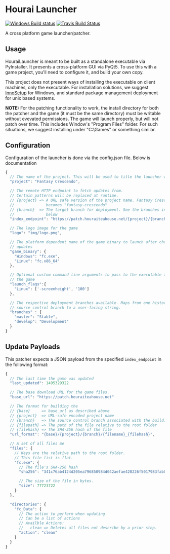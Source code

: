 # Hourai Launcher
[![Windows Build
status](https://ci.appveyor.com/api/projects/status/jxlwb36kfc8s05ff?svg=true)](https://ci.appveyor.com/project/james7132/hourailauncher)
[![Travis Build
Status](https://travis-ci.org/HouraiTeahouse/HouraiLauncher.svg?branch=master)](https://travis-ci.org/HouraiTeahouse/HouraiLauncher)

A cross platform game launcher/patcher.

## Usage
HouraiLauncher is meant to be built as a standalone executable via PyInstaller.
It presents a cross-platform GUI via PyQt5. To use this with a game project,
you'll need to configure it, and build your own copy.

This project does not present ways of installing the executable on client
machines, only the executable. For installation solutions, we suggest
[InnoSetup](http://www.jrsoftware.org/isinfo.php) for Windows, and standard
package management deployment for unix based systems.

**NOTE:** For the patching functionality to work, the install directory for both the
patcher and the game (it must be the same directory) must be writable without
evevated permissions. The game will launch properly, but will not patch over
time. This includes Window's "Program Files" folder. For such situations, we
suggest installing under "C:\Games" or something similar.

## Configuration
Configuration of the launcher is done via the config.json file. Below is
documentation

```javascript
{
  // The name of the project. This will be used to title the launcher window.
  "project": "Fantasy Crescendo",

  // The remote HTTP endpoint to fetch updates from.
  // Certain patterns will be replaced at runtime.
  // {project} => A URL safe version of the project name. Fantasy Crescendo
  //              becomes "fantasy-crescendo"
  // {branch}  => The target branch for deployment. See the branches information
  //              below
  "index_endpoint": "https://patch.houraiteahouse.net/{project}/{branch}",

  // The logo image for the game
  "logo": "img/logo.png",

  // The platform dependent name of the game binary to launch after checking for
  // updates
  "game_binary": {
    "Windows": "fc.exe",
    "Linux": "fc.x86_64"
  },

  // Optional custom command line arguments to pass to the executable to launch
  // the game
  "launch_flags":{
    "Linux": ['-screenheight', '100']
  },

  // The respective deployment branches available. Maps from one historical
  // source control branch to a user-facing string.
  "branches" : {
    "master": "Stable",
    "develop": "Development"
  }
}
```

## Update Payloads
This patcher expects a JSON payload from the specified `index_endpoint` in the
following format:
```javascript
{
  // The last time the game was updated
  "last_updated": 1495329322

  // The base download URL for the game files.
  "base_url": "https://patch.houraiteahouse.net"

  // The format for building the
  // {base}     => base_url as described above
  // {project}  => URL-safe encoded project name
  // {branch}   => The source control branch associated with the build.
  // {filepath} => The path of the file relative to the root folder
  // {filehash} => The SHA-256 hash of the file
  "url_format": "{base}/{project}/{branch}/{filename}_{filehash}",

  // A set of all files me
  "files": {
    // Keys are the relative path to the root folder.
    // This file list is flat.
    "fc.exe": {
      // The file's SHA-256 hash
      "sha256": "341c76ab4124d205ea796850984d042aefae420226f5017983fab00e435d746e",

      // The size of the file in bytes.
      "size": 77723722
    }
  },

  "directories": {
    "fc_Data": {
      // The action to perform when updating
      // Can be a list of actions
      // Availble Actions:
      //   clean => Deletes all files not describe by a prior step.
      "action": "clean"
    }
  }
}
```
